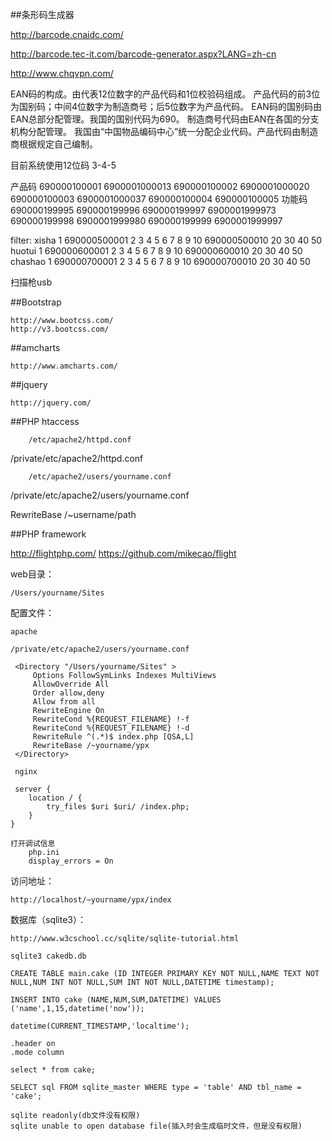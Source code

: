 ##条形码生成器

http://barcode.cnaidc.com/

http://barcode.tec-it.com/barcode-generator.aspx?LANG=zh-cn

http://www.chqvpn.com/

EAN码的构成。由代表12位数字的产品代码和1位校验码组成。
产品代码的前3位为国别码；中间4位数字为制造商号；后5位数字为产品代码。
EAN码的国别码由EAN总部分配管理。我国的国别代码为690。
制造商号代码由EAN在各国的分支机构分配管理。
我国由“中国物品编码中心”统一分配企业代码。产品代码由制造商根据规定自己编制。

目前系统使用12位码
3-4-5

产品码
690000100001
	6900001000013
690000100002
	6900001000020
690000100003
	6900001000037
690000100004
690000100005
功能码
690000199995
690000199996
690000199997
	6900001999973
690000199998
	6900001999980
690000199999
	6900001999997



filter:
xisha
1
690000500001
2
3
4
5
6
7
8
9
10
690000500010
20
30
40
50
huotui
1
690000600001
2
3
4
5
6
7
8
9
10
690000600010
20
30
40
50
chashao
1
690000700001
2
3
4
5
6
7
8
9
10
690000700010
20
30
40
50

扫描枪usb

##Bootstrap

	http://www.bootcss.com/
	http://v3.bootcss.com/

##amcharts

	http://www.amcharts.com/

##jquery

	http://jquery.com/

##PHP htaccess

		/etc/apache2/httpd.conf
/private/etc/apache2/httpd.conf

		/etc/apache2/users/yourname.conf
/private/etc/apache2/users/yourname.conf


RewriteBase	/~username/path


##PHP framework

http://flightphp.com/
https://github.com/mikecao/flight

web目录： 

	/Users/yourname/Sites

配置文件：

	apache

	/private/etc/apache2/users/yourname.conf

	 <Directory "/Users/yourname/Sites" >                                        
		 Options FollowSymLinks Indexes MultiViews
		 AllowOverride All
		 Order allow,deny
		 Allow from all
		 RewriteEngine On
		 RewriteCond %{REQUEST_FILENAME} !-f
		 RewriteCond %{REQUEST_FILENAME} !-d
		 RewriteRule ^(.*)$ index.php [QSA,L]
		 RewriteBase /~yourname/ypx
	 </Directory>

	 nginx

	 server {
	    location / {
		    try_files $uri $uri/ /index.php;
		}
	}

	打开调试信息
		php.ini
		display_errors = On

访问地址：

	http://localhost/~yourname/ypx/index

数据库（sqlite3）：

	http://www.w3cschool.cc/sqlite/sqlite-tutorial.html

	sqlite3 cakedb.db

	CREATE TABLE main.cake (ID INTEGER PRIMARY KEY NOT NULL,NAME TEXT NOT NULL,NUM INT NOT NULL,SUM INT NOT NULL,DATETIME timestamp);

	INSERT INTO cake (NAME,NUM,SUM,DATETIME) VALUES ('name',1,15,datetime('now'));

	datetime(CURRENT_TIMESTAMP,'localtime');

	.header on
	.mode column

	select * from cake;

	SELECT sql FROM sqlite_master WHERE type = 'table' AND tbl_name = 'cake';

	sqlite readonly(db文件没有权限)
	sqlite unable to open database file(插入时会生成临时文件，但是没有权限)

